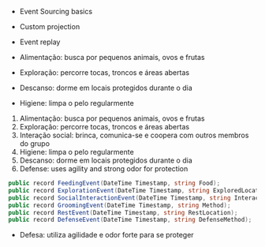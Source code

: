 - Event Sourcing basics
- Custom projection
- Event replay

- Alimentação: busca por pequenos animais, ovos e frutas
- Exploração: percorre tocas, troncos e áreas abertas
- Descanso: dorme em locais protegidos durante o dia
- Higiene: limpa o pelo regularmente
1. Alimentação: busca por pequenos animais, ovos e frutas
2. Exploração: percorre tocas, troncos e áreas abertas
3. Interação social: brinca, comunica-se e coopera com outros membros do grupo
4. Higiene: limpa o pelo regularmente
5. Descanso: dorme em locais protegidos durante o dia
6. Defense: uses agility and strong odor for protection

```csharp
public record FeedingEvent(DateTime Timestamp, string Food);
public record ExplorationEvent(DateTime Timestamp, string ExploredLocation);
public record SocialInteractionEvent(DateTime Timestamp, string InteractionType, string OtherIndividual);
public record GroomingEvent(DateTime Timestamp, string Method);
public record RestEvent(DateTime Timestamp, string RestLocation);
public record DefenseEvent(DateTime Timestamp, string DefenseMethod);
```
- Defesa: utiliza agilidade e odor forte para se proteger